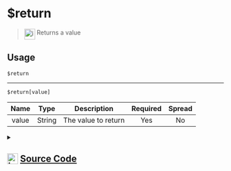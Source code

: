 # $return
> <img align="top" src="https://upload.wikimedia.org/wikipedia/commons/thumb/e/e4/Infobox_info_icon.svg/160px-Infobox_info_icon.svg.png?20150409153300" alt="image" width="25" height="auto"> Returns a value
## Usage
```
$return
```
---
```
$return[value]
```
| Name | Type | Description | Required | Spread
| :---: | :---: | :---: | :---: | :---: |
value | String | The value to return | Yes | No
<details>
<summary>
    
## <img align="top" src="https://cdn4.iconfinder.com/data/icons/iconsimple-logotypes/512/github-512.png" alt="image" width="25" height="auto">  [Source Code](https://github.com/tryforge/ForgeScript-V2/blob/main/src/native/return.ts)
    
</summary>
    
```ts
import { ArgType, NativeFunction } from "../structures/NativeFunction"
import { Return } from "../structures/Return"

export default new NativeFunction({
    name: "$return",
    version: "1.0.0",
    description: "Returns a value",
    unwrap: true,
    args: [
        {
            name: "value",
            description: "The value to return",
            rest: false,
            required: true,
            type: ArgType.String,
        },
    ],
    brackets: false,
    execute(_, [ val ]) {
        return this.return(val ?? "")
    },
})

```
    
</details>